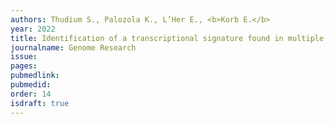 ```yaml
---
authors: Thudium S., Palozola K., L’Her E., <b>Korb E.</b>
year: 2022
title: Identification of a transcriptional signature found in multiple models of ASD and related disorders
journalname: Genome Research
issue: 
pages: 
pubmedlink: 
pubmedid: 
order: 14
isdraft: true
---
```

